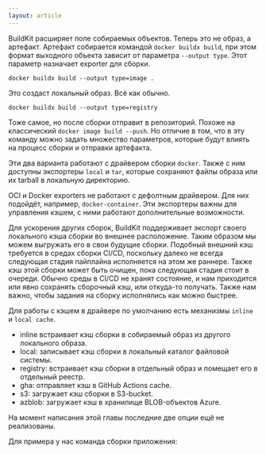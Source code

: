 ```yaml
---
layout: article
---
```

BuildKit расширяет поле собираемых объектов. Теперь это не образ, а артефакт. Артефакт собирается командой `docker buildx build`, при этом формат выходного объекта зависит от параметра `--output type`. Этот параметр назначает exporter для сборки.

```
docker buildx build --output type=image .
```

Это создаст локальный образ. Всё как обычно.

```
docker buildx build --output type=registry
```

Тоже самое, но после сборки отправит в репозиторий. Похоже на классический `docker image build --push`. Но отличие в том, что в эту команду можно задать множество параметров, которые будут влиять на процесс сборки и отправки артефакта.

Эти два варианта работают с драйвером сборки `docker`. Также с ним доступны экспортеры `local` и `tar`, которые сохраняют файлы образа или их tarball в локальную директорию.

OCI и Docker exporters не работают с дефолтным драйвером. Для них подойдёт, например, `docker-container`. Эти экспортеры важны для управления кэшем, с ними работают дополнительные возможности.

Для ускорения других сборок, BuildKit поддерживает экспорт своего локального кэша сборки во внешнее расположение. Таким образом мы можем выгружать его в свои будущие сборки. Подобный внешний кэш требуется в средах сборки CI/CD, поскольку далеко не всегда следующая стадия пайплайна исполняется на этом же раннере. Также кэш этой сборки может быть очищен, пока следующая стадия стоит в очереди. Обычно среды в CI/CD не хранят состояние, и нам приходится или явно сохранять сборочный кэш, или откуда-то получать. Также нам важно, чтобы задания на сборку исполнялись как можно быстрее.

Для работы с кэшем в драйвере по умолчанию есть механизмы `inline` и `local cache`.

- inline встраивает кэш сборки в собираемый образ из другого локального образа.
- local: записывает кэш сборки в локальный каталог файловой системы.
- registry: встраивает кэш сборки в отдельный образ и помещает его в отдельный реестр.
- gha: отправляет кэш в GitHub Actions cache.
- s3: загружает кэш сборки в S3-bucket.
- azblob: загружает кэш в хранилище BLOB-объектов Azure.

На момент написания этой главы последние две опции ещё не реализованы. 

Для примера у нас команда сборки приложения:
